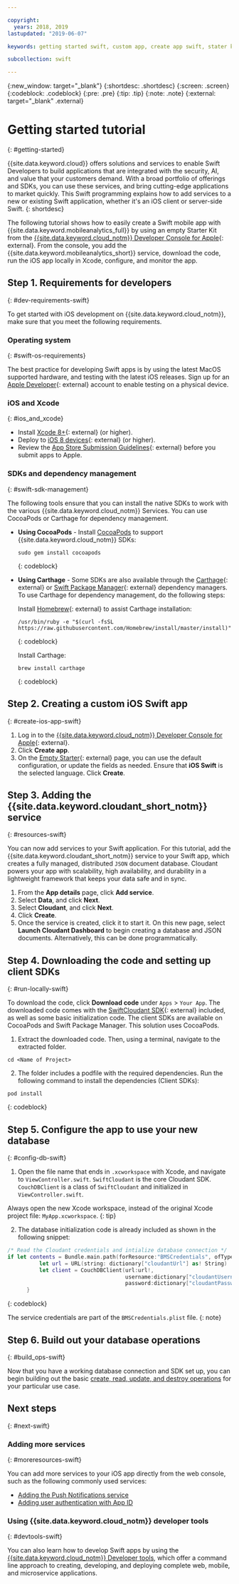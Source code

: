 ```yaml
---

copyright:
  years: 2018, 2019
lastupdated: "2019-06-07"

keywords: getting started swift, custom app, create app swift, stater kit swift, apple app swift, swift dependency, ios development

subcollection: swift

---
```


{:new_window: target="_blank"}
{:shortdesc: .shortdesc}
{:screen: .screen}
{:codeblock: .codeblock}
{:pre: .pre}
{:tip: .tip}
{:note: .note}
{:external: target="_blank" .external}

# Getting started tutorial
{: #getting-started}

{{site.data.keyword.cloud}} offers solutions and services to enable Swift Developers to build applications that are integrated with the security, AI, and value that your customers demand. With a broad portfolio of offerings and SDKs, you can use these services, and bring cutting-edge applications to market quickly. This Swift programming explains how to add services to a new or existing Swift application, whether it's an iOS client or server-side Swift.
{: shortdesc}

The following tutorial shows how to easily create a Swift mobile app with {{site.data.keyword.mobileanalytics_full}} by using an empty Starter Kit from the [{{site.data.keyword.cloud_notm}} Developer Console for Apple](https://{DomainName}/developer/appledevelopment/starter-kits){: external}. From the console, you add the {{site.data.keyword.mobileanalytics_short}} service, download the code, run the iOS app locally in Xcode, configure, and monitor the app.

## Step 1. Requirements for developers
{: #dev-requirements-swift}

To get started with iOS development on {{site.data.keyword.cloud_notm}}, make sure that you meet the following requirements.

### Operating system
{: #swift-os-requirements}

The best practice for developing Swift apps is by using the latest MacOS supported hardware, and testing with the latest iOS releases. Sign up for an [Apple Developer](https://developer.apple.com/){: external} account to enable testing on a physical device.

### iOS and Xcode
{: #ios_and_xcode}

- Install [Xcode 8+](https://developer.apple.com/xcode/){: external} (or higher).
- Deploy to [iOS 8 devices](https://support.apple.com/downloads/ios){: external} (or higher).
- Review the [App Store Submission Guidelines](https://developer.apple.com/app-store/resources/){: external} before you submit apps to Apple.

### SDKs and dependency management
{: #swift-sdk-management}

The following tools ensure that you can install the native SDKs to work with the various {{site.data.keyword.cloud_notm}} Services. You can use CocoaPods or Carthage for dependency management.

* **Using CocoaPods** - Install [CocoaPods](https://cocoapods.org/) to support {{site.data.keyword.cloud_notm}} SDKs:
  ```
  sudo gem install cocoapods
  ```
  {: codeblock}

* **Using Carthage** - Some SDKs are also available through the [Carthage](https://github.com/Carthage/Carthage){: external} or [Swift Package Manager](https://swift.org/package-manager/){: external} dependency managers. To use Carthage for dependency management, do the following steps:

  Install [Homebrew](https://brew.sh/){: external} to assist Carthage installation:
  ```
  /usr/bin/ruby -e "$(curl -fsSL https://raw.githubusercontent.com/Homebrew/install/master/install)"
  ```
  {: codeblock}

  Install Carthage:
  ```
  brew install carthage
  ```
  {: codeblock}

## Step 2. Creating a custom iOS Swift app
{: #create-ios-app-swift}

1. Log in to the [{{site.data.keyword.cloud_notm}} Developer Console for Apple](https://{DomainName}/developer/appledevelopment/starter-kits){: external}.
2. Click **Create app**.
3. On the [Empty Starter](https://{DomainName}/developer/appledevelopment/create-app){: external} page, you can use the default configuration, or update the fields as needed. Ensure that **iOS Swift** is the selected language. Click **Create**.

## Step 3. Adding the {{site.data.keyword.cloudant_short_notm}} service
{: #resources-swift}

You can now add services to your Swift application. For this tutorial, add the {{site.data.keyword.cloudant_short_notm}} service to your Swift app, which creates a fully managed, distributed `JSON` document database. Cloudant powers your app with scalability, high availability, and durability in a lightweight framework that keeps your data safe and in sync.

1. From the **App details** page, click **Add service**.
2. Select **Data**, and click **Next**.
3. Select **Cloudant**, and click **Next**.
4. Click **Create**.
5. Once the service is created, click it to start it. On this new page, select **Launch Cloudant Dashboard** to begin creating a database and JSON documents.  Alternatively, this can be done programmatically.

## Step 4. Downloading the code and setting up client SDKs
{: #run-locally-swift}

To download the code, click **Download code** under `Apps` > `Your App`. The downloaded code comes with the [SwiftCloudant SDK](https://github.com/cloudant/swift-cloudant){: external} included, as well as some basic initialization code. The client SDKs are available on CocoaPods and Swift Package Manager. This solution uses CocoaPods.

1. Extract the downloaded code. Then, using a terminal, navigate to the extracted folder.
  ```
  cd <Name of Project>
  ```

2. The folder includes a podfile with the required dependencies. Run the following command to install the dependencies (Client SDKs):
  ```
  pod install
  ```
  {: codeblock}

## Step 5. Configure the app to use your new database
{: #config-db-swift}

1. Open the file name that ends in `.xcworkspace` with Xcode, and navigate to `ViewController.swift`. `SwiftCloudant` is the core Cloudant SDK. `CouchDBClient` is a class of `SwiftCloudant` and initialized in `ViewController.swift`.

  Always open the new Xcode workspace, instead of the original Xcode project file: `MyApp.xcworkspace`.
  {: tip}

2. The database initialization code is already included as shown in the following snippet:
  ```swift
  /* Read the Cloudant credentials and intialize database connection */
  if let contents = Bundle.main.path(forResource:"BMSCredentials", ofType: "plist"), let dictionary = NSDictionary(contentsOfFile: contents) {
            let url = URL(string: dictionary["cloudantUrl"] as! String)
            let client = CouchDBClient(url:url!,
                                       username:dictionary["cloudantUsername"] as? String,
                                       password:dictionary["cloudantPassword"] as? String)
        }
  ```
  {: codeblock}

  The service credentials are part of the `BMSCredentials.plist` file.
  {: note}

## Step 6. Build out your database operations
{: #build_ops-swift}

Now that you have a working database connection and SDK set up, you can begin building out the basic [create, read, update, and destroy operations](/docs/swift/data?topic=swift-cloudant) for your particular use case.

## Next steps
{: #next-swift}

### Adding more services
{: #moreresources-swift}

You can add more services to your iOS app directly from the web console, such as the following commonly used services:

* [Adding the Push Notifications service](/docs/services/mobilepush?topic=mobile-pushnotification-gettingstartedtemplate)
* [Adding user authentication with App ID](/docs/services/appid?topic=appid-getting-started)

### Using {{site.data.keyword.cloud_notm}} developer tools
{: #devtools-swift}

You can also learn how to develop Swift apps by using the [{{site.data.keyword.cloud_notm}} Developer tools](/docs/cli?topic=cloud-cli-getting-started), which offer a command line approach to creating, developing, and deploying complete web, mobile, and microservice applications.
